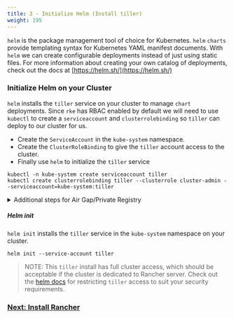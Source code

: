 ```yaml
---
title: 3 - Initialize Helm (Install tiller)
weight: 195
---
```


`helm` is the package management tool of choice for Kubernetes. `helm` `charts` provide templating syntax for Kubernetes YAML manifest documents. With `helm` we can create configurable deployments instead of just using static files. For more information about creating your own catalog of deployments, check out the docs at [https://helm.sh/](https://helm.sh/)

### Initialize Helm on your Cluster

`helm` installs the `tiller` service on your cluster to manage `chart` deployments. Since `rke` has RBAC enabled by default we will need to use `kubectl` to create a `serviceaccount` and `clusterrolebinding` so `tiller` can deploy to our cluster for us.

* Create the `ServiceAccount` in the `kube-system` namespace.
* Create the `ClusterRoleBinding` to give the `tiller` account access to the cluster.
* Finally use `helm` to initialize the `tiller` service

```
kubectl -n kube-system create serviceaccount tiller
kubectl create clusterrolebinding tiller --clusterrole cluster-admin --serviceaccount=kube-system:tiller
```

<details><summary>Additional steps for Air Gap/Private Registry</summary>
<p>

If you have an Air Gapped network you will need the tiller image available in your private registry.

##### Create registry secret

Create a registry secret in the `kube-system` namespace for the `tiller` ServiceAccount to use.

```
kubectl -n kube-system create secret docker-registry regcred \
--docker-server="reg.example.com" \
--docker-username=<user> \
--docker-password=<password> \
--docker-email=<email>
```

##### Patch the ServiceAccount

Update the ServiceAccount to include the imagePullSecret. Pods created with this ServiceAccount will automatically have the imagePullSecret added to their manifest.

```
kubectl -n kube-system patch serviceaccount tiller -p \
'{"imagePullSecrets": [{"name\": "regcred"}]}'
```

##### `--tiller-image` option

Add the --tiller-image option to the `helm init` command.

```
--tiller-image reg.example.com/kubernetes-helm/tiller:v2.9.1
```

</p>
</details>

##### Helm init

`helm init` installs the `tiller` service in the `kube-system` namespace on your cluster.

```
helm init --service-account tiller
```

> NOTE: This `tiller` install has full cluster access, which should be acceptable if the cluster is dedicated to Rancher server. Check out the [helm docs](https://docs.helm.sh/using_helm/#role-based-access-control) for restricting `tiller` access to suit your security requirements.

### [Next: Install Rancher](../rancher-install/)